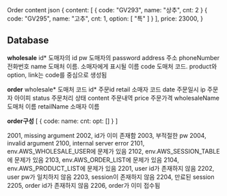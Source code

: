 Order content json
{
    content: [
        { code: "GV293", name: "상추", cnt: 2 }
        { code: "GV295", name: "고추", cnt: 1, option: [ "특" ] }
    ],
    price: 23000,
}

## Database

**wholesale**
id* 도매자의 id
pw 도매자의 password
address 주소
phoneNumber 전화번호
name 도매처 이름. 소매자에게 표시될 이름
code 도매처 코드. product와 option, link는 code를 중심으로 생성됨

**order**
wholesale* 도매처 코드
id* 주문id
retail 소매자 코드
date 주문일시
ip 주문자 아이피
status 주문처리 상태
content 주문내역
price 주문가격
wholesaleName 도매처 이름
retailName 소매자 이름

**order구성**
[
    {
        code:
        name:
        cnt:
        opt: []
    }
]

2001, missing argument
2002, id가 이미 존재함
2003, 부적절한 pw
2004, invalid argument
2100, internal server error
2101, env.AWS_WHOLESALE_USER에 문제가 있음
2102, env.AWS_SESSION_TABLE에 문제가 있음
2103, env.AWS_ORDER_LIST에 문제가 있음
2104, env.AWS_PRODUCT_LIST에 문제가 있음
2201, user id가 존재하지 않음
2202, user pw가 일치하지 않음
2203, session이 존재하지 않음
2204, 만료된 session
2205, order id가 존재하지 않음
2206, order가 이미 접수됨